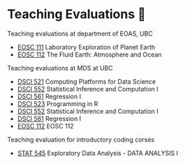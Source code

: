 # Teaching Evaluations 📝

Teaching evaluations at department of EOAS, UBC
- [EOSC 111](2019W1_Student_Evaluation_EOSC111.pdf) Laboratory Exploration of Planet Earth
- [EOSC 112](2020W1_Student_Evaluation_EOSC112.pdf) The Fluid Earth: Atmosphere and Ocean

Teaching evaluations at MDS at UBC
- [DSCI 521](2020W1_Student_Evaluation_DSCI521.pdf) Computing Platforms for Data Science
- [DSCI 552](2020W1_Student_Evaluation_DSCI552.pdf) Statistical Inference and Computation I
- [DSCI 561](2020W1_Student_Evaluation_DSCI561.pdf) Regression I
- [DSCI 523](2022W1_Student_Evaluation_DSCI523.pdf) Programming in R
- [DSCI 552](2022W1_Student_Evaluation_DSCI552.pdf)  Statistical Inference and Computation I
- [DSCI 561](2022W1_Student_Evaluation_DSCI561.pdf) Regression I
- [EOSC 112](2022W1_Student_Evaluation_EOSC112.pdf) EOSC 112

Teaching evaluation for introductory coding corses
- [STAT 545](2020W1_Student_Evaluation_STAT545.pdf) Exploratory Data Analysis - DATA ANALYSIS I
